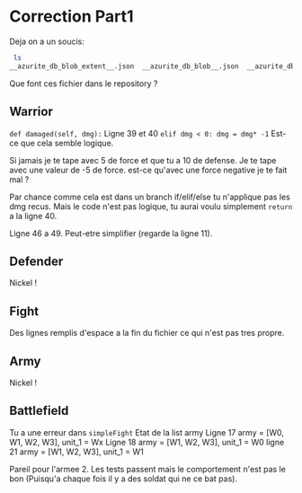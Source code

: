
# Correction Part1

Deja on a un soucis:
```bash
 ls
__azurite_db_blob_extent__.json  __azurite_db_blob__.json  __azurite_db_queue_extent__.json  __azurite_db_queue__.json
```
Que font ces fichier dans le repository ?


## Warrior

`def damaged(self, dmg):`
Ligne 39 et 40 `elif dmg < 0: dmg = dmg* -1`
Est-ce que cela semble logique.

Si jamais je te tape avec 5 de force et que tu a 10 de defense.
Je te tape avec une valeur de -5 de force. est-ce qu'avec une force negative je te fait mal ?

Par chance comme cela est dans un branch if/elif/else tu n'applique pas les dmg recus.
Mais le code n'est pas logique, tu aurai voulu simplement `return` a la ligne 40.

Ligne 46 a 49. Peut-etre simplifier (regarde la ligne 11).

## Defender

Nickel !

## Fight

Des lignes remplis d'espace a la fin du fichier ce qui n'est pas tres propre.

## Army

Nickel !

## Battlefield

Tu a une erreur dans `simpleFight`
Etat de la list army
Ligne 17 army = [W0, W1, W2, W3], unit_1 = Wx
Ligne 18 army = [W1, W2, W3], unit_1 = W0
ligne 21 army = [W1, W2, W3], unit_1 = W1

Pareil pour l'armee 2.
Les tests passent mais le comportement n'est pas le bon (Puisqu'a chaque fois il y a des soldat qui ne ce bat pas).

